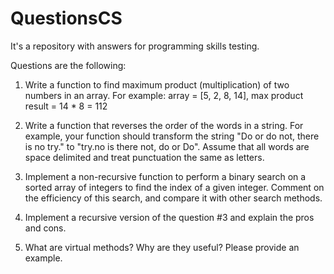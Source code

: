 # QuestionsCS

It's a repository with answers for programming skills testing.

Questions are the following:

1.    Write a function to find maximum product (multiplication) of two numbers in an array.
For example: array = [5, 2, 8, 14], max product result = 14 * 8 = 112

2.    Write a function that reverses the order of the words in a string.
For example, your function should transform the string "Do or do not, there is no try." to "try.no is there not, do or Do".
Assume that all words are space delimited and treat punctuation the same as letters.

3.    Implement a non-recursive function to perform a binary search on a sorted array of integers to find the index of a given integer.
Comment on the efficiency of this search, and compare it with other search methods.

4.    Implement a recursive version of the question #3 and explain the pros and cons.

5.    What are virtual methods? Why are they useful? Please provide an example.
